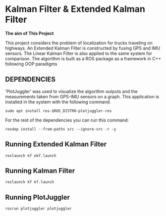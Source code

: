 # Kalman Filter & Extended Kalman Filter

**The aim of This Project**


This project considers the problem of localization for trucks traveling on highways. An Extended Kalman Filter is constructed by fusing GPS and IMU sensors. 
The Linear Kalman Filter is also applied to the same system for comparison.
The algorithm is built as a ROS package as a framework in C++ following OOP paradigms


## DEPENDENCIES ##

 'PlotJuggler' was used to visualize the algorithm outputs and the measurements taken from GPS-IMU sensors on a graph.
 This application is installed in the system with the following command.

 `sudo apt install ros-$ROS_DISTRO-plotjuggler-ros`
 
 For the rest of the dependencies you can run this command:

`rosdep install --from-paths src --ignore-src -r -y` 

## Running Extended Kalman Filter  ##

`roslaunch kf ekf.launch` 

## Running Kalman Filter  ##

`roslaunch kf kf.launch` 


## Running PlotJuggler ##

`rosrun plotjuggler plotjuggler` 
